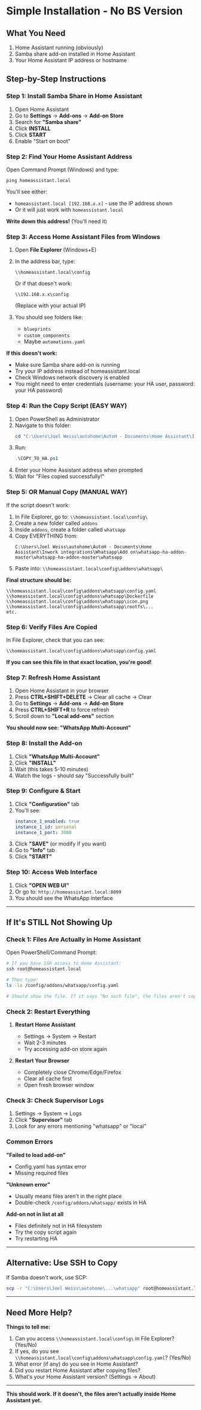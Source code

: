 # Simple Installation - No BS Version

## What You Need

1. Home Assistant running (obviously)
2. Samba share add-on installed in Home Assistant
3. Your Home Assistant IP address or hostname

## Step-by-Step Instructions

### Step 1: Install Samba Share in Home Assistant

1. Open Home Assistant
2. Go to **Settings** → **Add-ons** → **Add-on Store**
3. Search for **"Samba share"**
4. Click **INSTALL**
5. Click **START**
6. Enable "Start on boot"

### Step 2: Find Your Home Assistant Address

Open Command Prompt (Windows) and type:
```
ping homeassistant.local
```

You'll see either:
- `homeassistant.local [192.168.x.x]` - use the IP address shown
- Or it will just work with `homeassistant.local`

**Write down this address!** (You'll need it)

### Step 3: Access Home Assistant Files from Windows

1. Open **File Explorer** (Windows+E)
2. In the address bar, type:
   ```
   \\homeassistant.local\config
   ```
   Or if that doesn't work:
   ```
   \\192.168.x.x\config
   ```
   (Replace with your actual IP)

3. You should see folders like:
   - `blueprints`
   - `custom_components`
   - Maybe `automations.yaml`

**If this doesn't work:**
- Make sure Samba share add-on is running
- Try your IP address instead of homeassistant.local
- Check Windows network discovery is enabled
- You might need to enter credentials (username: your HA user, password: your HA password)

### Step 4: Run the Copy Script (EASY WAY)

1. Open PowerShell as Administrator
2. Navigate to this folder:
   ```powershell
   cd "C:\Users\Joel Weiss\autohome\AutoH - Documents\Home Assistant\Inwork integrations\Whatsapp\Add on\whatsapp-ha-addon-master\whatsapp-ha-addon-master"
   ```
3. Run:
   ```powershell
   .\COPY_TO_HA.ps1
   ```
4. Enter your Home Assistant address when prompted
5. Wait for "Files copied successfully!"

### Step 5: OR Manual Copy (MANUAL WAY)

If the script doesn't work:

1. In File Explorer, go to: `\\homeassistant.local\config\`
2. Create a new folder called `addons`
3. Inside `addons`, create a folder called `whatsapp`
4. Copy EVERYTHING from:
   ```
   C:\Users\Joel Weiss\autohome\AutoH - Documents\Home Assistant\Inwork integrations\Whatsapp\Add on\whatsapp-ha-addon-master\whatsapp-ha-addon-master\whatsapp
   ```
5. Paste into: `\\homeassistant.local\config\addons\whatsapp\`

**Final structure should be:**
```
\\homeassistant.local\config\addons\whatsapp\config.yaml
\\homeassistant.local\config\addons\whatsapp\Dockerfile
\\homeassistant.local\config\addons\whatsapp\icon.png
\\homeassistant.local\config\addons\whatsapp\rootfs\...
etc.
```

### Step 6: Verify Files Are Copied

In File Explorer, check that you can see:
```
\\homeassistant.local\config\addons\whatsapp\config.yaml
```

**If you can see this file in that exact location, you're good!**

### Step 7: Refresh Home Assistant

1. Open Home Assistant in your browser
2. Press **CTRL+SHIFT+DELETE** → Clear all cache → Clear
3. Go to **Settings** → **Add-ons** → **Add-on Store**
4. Press **CTRL+SHIFT+R** to force refresh
5. Scroll down to **"Local add-ons"** section

**You should now see: "WhatsApp Multi-Account"**

### Step 8: Install the Add-on

1. Click **"WhatsApp Multi-Account"**
2. Click **"INSTALL"**
3. Wait (this takes 5-10 minutes)
4. Watch the logs - should say "Successfully built"

### Step 9: Configure & Start

1. Click **"Configuration"** tab
2. You'll see:
   ```yaml
   instance_1_enabled: true
   instance_1_id: personal
   instance_1_port: 3000
   ```
3. Click **"SAVE"** (or modify if you want)
4. Go to **"Info"** tab
5. Click **"START"**

### Step 10: Access Web Interface

1. Click **"OPEN WEB UI"**
2. Or go to: `http://homeassistant.local:8099`
3. You should see the WhatsApp interface

---

## If It's STILL Not Showing Up

### Check 1: Files Are Actually in Home Assistant

Open PowerShell/Command Prompt:
```bash
# If you have SSH access to Home Assistant:
ssh root@homeassistant.local

# Then type:
ls -la /config/addons/whatsapp/config.yaml

# Should show the file. If it says "No such file", the files aren't copied!
```

### Check 2: Restart Everything

1. **Restart Home Assistant**
   - Settings → System → Restart
   - Wait 2-3 minutes
   - Try accessing add-on store again

2. **Restart Your Browser**
   - Completely close Chrome/Edge/Firefox
   - Clear all cache first
   - Open fresh browser window

### Check 3: Check Supervisor Logs

1. Settings → System → Logs
2. Click **"Supervisor"** tab
3. Look for any errors mentioning "whatsapp" or "local"

### Common Errors

**"Failed to load add-on"**
- Config.yaml has syntax error
- Missing required files

**"Unknown error"**
- Usually means files aren't in the right place
- Double-check `/config/addons/whatsapp/` exists in HA

**Add-on not in list at all**
- Files definitely not in HA filesystem
- Try the copy script again
- Try restarting HA

---

## Alternative: Use SSH to Copy

If Samba doesn't work, use SCP:

```bash
scp -r "C:\Users\Joel Weiss\autohome\...\whatsapp" root@homeassistant.local:/config/addons/
```

---

## Need More Help?

**Things to tell me:**
1. Can you access `\\homeassistant.local\config\` in File Explorer? (Yes/No)
2. If yes, do you see `\\homeassistant.local\config\addons\whatsapp\config.yaml`? (Yes/No)
3. What error (if any) do you see in Home Assistant?
4. Did you restart Home Assistant after copying files?
5. What's your Home Assistant version? (Settings → About)

---

**This should work. If it doesn't, the files aren't actually inside Home Assistant yet.**
